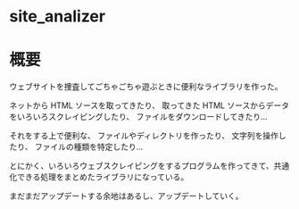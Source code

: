 # site_analizer
# 概要
ウェブサイトを捜査してごちゃごちゃ遊ぶときに便利なライブラリを作った。

ネットから HTML ソースを取ってきたり、
取ってきた HTML ソースからデータをいろいろスクレイピングしたり、
ファイルをダウンロードしてきたり...

それをする上で便利な、
ファイルやディレクトリを作ったり、
文字列を操作したり、
ファイルの種類を特定したり...

とにかく、いろいろウェブスクレイピングをするプログラムを作ってきて、共通化できる処理をまとめたライブラリになっている。

まだまだアップデートする余地はあるし、アップデートしていく。

